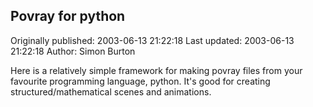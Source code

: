 ## Povray for python 
Originally published: 2003-06-13 21:22:18 
Last updated: 2003-06-13 21:22:18 
Author: Simon Burton 
 
 Here is a relatively simple framework for making povray files from your favourite programming language, python. It's good for creating structured/mathematical scenes and animations.